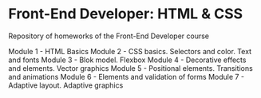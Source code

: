 # Front-End Developer: HTML & CSS

Repository of homeworks of the Front-End Developer course

Module 1 - HTML Basics
Module 2 - CSS basics. Selectors and color. Text and fonts
Module 3 - Blok model. Flexbox
Module 4 - Decorative effects and elements. Vector graphics
Module 5 - Positional elements. Transitions and animations
Module 6 - Elements and validation of forms
Module 7 - Adaptive layout. Adaptive graphics
